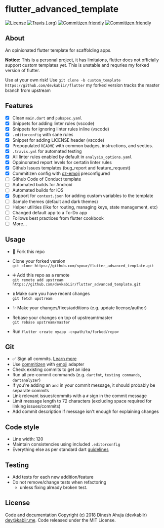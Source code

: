 # flutter_advanced_template

[![License](https://img.shields.io/github/license/devkabiir/flutter_advanced_template.svg)](https://github.com/devkabiir/flutter_advanced_template/blob/master/LICENSE)
[![Travis (.org)](https://img.shields.io/travis/com/devkabiir/flutter_advanced_template.svg)](https://travis-ci.com/devkabiir/flutter_advanced_template)
[![Commitizen friendly](https://img.shields.io/badge/commitizen-friendly-brightgreen.svg)](http://commitizen.github.io/cz-cli/)
[![Commitizen friendly](https://img.shields.io/badge/commitizen--style-emoji-brightgreen.svg)](https://github.com/ngryman/cz-emoji)

## About

An opinionated flutter template for scaffolding apps.

**Notice:** This is a personal project, it has limitaions, flutter does not officially support custom templates yet. This is unstable and requries my forked version of flutter.

Use at your own risk!
Use `git clone -b custom_template https://github.com/devkabiir/flutter` my forked version tracks
the master branch from upstream

## Features

- [x] Clean `main.dart` and `pubspec.yaml`
- [x] Snippets for adding linter rules (vscode)
- [x] Snippets for ignoring linter rules inline (vscode)
- [x] `.editorconfig` with sane rules
- [x] Snippet for adding LICENSE header (vscode)
- [x] Prepopulated `README` with common badges, instructions, and sectios.
- [x] `.travis.yml` for automated testing
- [x] All linter rules enabled by default in `analysis_options.yaml`
- [x] Oppinonated report levels for certatin linter rules
- [x] Github Issues templates (bug_report and feature_request)
- [x] Commitizen config with [cz-emoji](https://github.com/ngryman/cz-emoji) preconfigured
- [ ] Github Code of Conduct template
- [ ] Automated builds for Android
- [ ] Automated builds for iOS
- [x] Support for `context.json` for adding custom variables to the template
- [ ] Sample themes (default and dark themes)
- [ ] Helper utilities (like for routing, managing keys, state management, etc)
- [ ] Changed default app to a To-Do app
- [ ] Follows best practices from flutter cookbook
- [ ] More...

## Usage

- :fork_and_knife: Fork this repo
- Clone your forked version  
  `git clone https://github.com/<you>/flutter_advanced_template.git`

- :heavy_plus_sign: Add this repo as a remote  
  `git remote add upstream https://github.com/devkabiir/flutter_advanced_template.git`

- :arrow_double_up: Make sure you have recent changes  
  `git fetch upstream`

- :sparkles: Make your changes/fixes/additions (e.g. update license/author)  
- Rebase your changes on top of upstream/master  
  `git rebase upstream/master`

- Run `flutter create myapp -c<path/to/forked/repo>`

## Git

- :white_check_mark: Sign all commits. [Learn more](https://help.github.com/articles/signing-commits/)
- Use [commitizen](http://commitizen.github.io/cz-cli/) with [emoji](https://github.com/ngryman/cz-emoji) adapter
- Check existing commits to get an idea
- Run all pre-commit commands (e.g. `dartfmt`, `testing commands`, `dartanalyzer`)
- If you're adding an `and` in your commit message, it should probably be separate commits
- Link relevant issues/commits with a `#` sign in the commit message
- Limit message length to 72 characters (excluding space required for linking issues/commits)
- Add commit description if message isn't enough for explaining changes

## Code style

- Line width: 120
- Maintain consistencies using included `.editorconfig`
- Everything else as per standard dart [guidelines](https://www.dartlang.org/guides/language/effective-dart/style)

## Testing

- Add tests for each new addition/feature
- Do not remove/change tests when refactoring
  - unless fixing already broken test.

## License

Code and documentation Copyright (c) 2018 Dinesh Ahuja (devkabiir) <dev@kabiir.me>. Code released under the MIT License.
